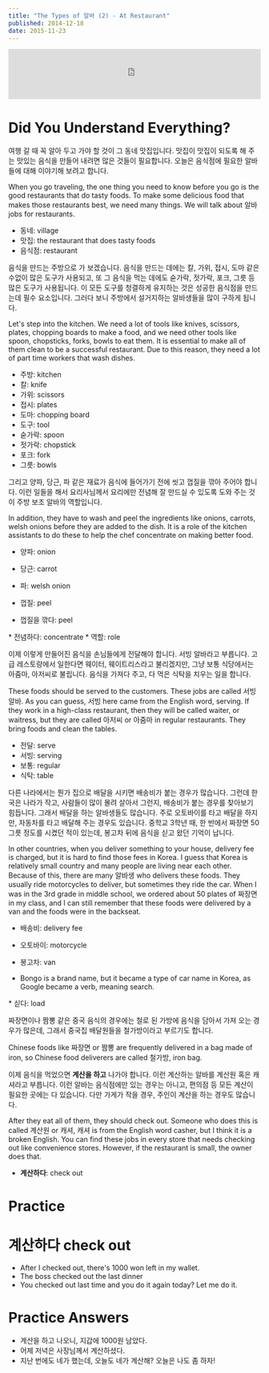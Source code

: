 ```yaml
---
title: "The Types of 알바 (2) - At Restaurant"
published: 2014-12-18
date: 2015-11-23
---
```

<iframe id="audio_iframe" src="https://www.podbean.com/media/player/audio/postId/5415202/url/http%253A%252F%252Fwiseinit.podbean.com%252Fe%252Fthe-types-of-%25EC%2595%258C%25EB%25B0%2594-2-at-restaurants%252F/initByJs/1/auto/1?skin=5" width="100%" height="100" frameborder="0" scrolling="no"></iframe>

#  Did You Understand Everything?

여행 갈 때 꼭 알아 두고 가야 할 것이 그 동네 맛집입니다. 맛집이 맛집이 되도록 해 주는 맛있는 음식을 만들어 내려면 많은 것들이 필요합니다. 오늘은 음식점에 필요한 알바들에 대해 이야기해 보려고 합니다.

When you go traveling, the one thing you need to know before you go is the good restaurants that do tasty foods. To make some delicious food that makes those restaurants best, we need many things. We will talk about 알바 jobs for restaurants.

* 동네: village
* 맛집: the restaurant that does tasty foods
* 음식점: restaurant

음식을 만드는 주방으로 가 보겠습니다. 음식을 만드는 데에는 칼, 가위, 접시, 도마 같은 수없이 많은 도구가 사용되고, 또 그 음식을 먹는 데에도 숟가락, 젓가락, 포크, 그릇 등 많은 도구가 사용됩니다. 이 모든 도구를 청결하게 유지하는 것은 성공한 음식점을 만드는데 필수 요소입니다. 그러다 보니 주방에서 설거지하는 알바생들을 많이 구하게 됩니다.

Let's step into the kitchen. We need a lot of tools like knives, scissors, plates, chopping boards to make a food, and we need other tools like spoon, chopsticks, forks, bowls to eat them. It is essential to make all of them clean to be a successful restaurant. Due to this reason, they need a lot of part time workers that wash dishes.

* 주방: kitchen
* 칼: knife
* 가위: scissors
* 접시: plates
* 도마: chopping board
* 도구: tool
* 숟가락: spoon
* 젓가락: chopstick
* 포크: fork
* 그릇: bowls

그리고 양파, 당근, 파 같은 재료가 음식에 들어가기 전에 씻고 껍질을 깎아 주어야 합니다. 이런 일들을 해서 요리사님께서 요리에만 전념해 잘 만드실 수 있도록 도와 주는 것이 주방 보조 알바의 역할입니다.

In addition, they have to wash and peel the ingredients like onions, carrots, welsh onions before they are added to the dish. It is a role of the kitchen assistants to do these to help the chef concentrate on making better food.

* 양파: onion
* 당근: carrot
* 파: welsh onion
	<li>껍질: peel

* 껍질을 깎다: peel

</li>
* 전념하다: concentrate
* 역할: role

이제 이렇게 만들어진 음식을 손님들에게 전달해야 합니다. 서빙 알바라고 부릅니다. 고급 레스토랑에서 일한다면 웨이터, 웨이트리스라고 불리겠지만, 그냥 보통 식당에서는 아줌마, 아저씨로 불립니다. 음식을 가져다 주고, 다 먹은 식탁을 치우는 일을 합니다.

These foods should be served to the customers. These jobs are called 서빙 알바. As you can guess, 서빙 here came from the English word, serving. If they work in a high-class restaurant, then they will be called waiter, or waitress, but they are called 아저씨 or 아줌마 in regular restaurants. They bring foods and clean the tables.

* 전달: serve
* 서빙: serving
* 보통: regular
* 식탁: table

다른 나라에서는 뭔가 집으로 배달을 시키면 배송비가 붙는 경우가 많습니다. 그런데 한국은 나라가 작고, 사람들이 많이 몰려 살아서 그런지, 배송비가 붙는 경우를 찾아보기 힘듭니다. 그래서 배달을 하는 알바생들도 많습니다. 주로 오토바이를 타고 배달을 하지만, 자동차를 타고 배달해 주는 경우도 있습니다. 중학교 3학년 때, 한 반에서 짜장면 50 그릇 정도를 시켰던 적이 있는데, 봉고차 뒤에 음식을 싣고 왔던 기억이 납니다.

In other countries, when you deliver something to your house, delivery fee is charged, but it is hard to find those fees in Korea. I guess that Korea is relatively small country and many people are living near each other. Because of this, there are many 알바생 who delivers these foods. They usually ride motorcycles to deliver, but sometimes they ride the car. When I was in the 3rd grade in middle school, we ordered about 50 plates of 짜장면 in my class, and I can still remember that these foods were delivered by a van and the foods were in the backseat.

* 배송비: delivery fee
* 오토바이: motorcycle
	<li>봉고차: van

* Bongo is a brand name, but it became a type of car name in Korea, as Google became a verb, meaning search.

</li>
* 싣다: load

짜장면이나 짬뽕 같은 중국 음식의 경우에는 철로 된 가방에 음식을 담아서 가져 오는 경우가 많은데, 그래서 중국집 배달원들을 철가방이라고 부르기도 합니다.

Chinese foods like 짜장면 or 짬뽕 are frequently delivered in a bag made of iron, so Chinese food deliverers are called 철가방, iron bag.

이제 음식을 먹었으면 <strong><span style="color: # ff0000;">계산을 하고</span></strong> 나가야 합니다. 이런 계산하는 알바를 계산원 혹은 캐셔라고 부릅니다. 이런 알바는 음식점에만 있는 경우는 아니고, 편의점 등 모든 계산이 필요한 곳에는 다 있습니다. 다만 가게가 작을 경우, 주인이 계산을 하는 경우도 많습니다.

After they eat all of them, they should check out. Someone who does this is called 계산원 or 캐셔, 캐셔 is from the English word casher, but I think it is a broken English. You can find these jobs in every store that needs checking out like convenience stores. However, if the restaurant is small, the owner does that.

* <span style="color: # ff0000;"><strong>계산하다</strong></span>: check out


#  Practice


#  계산하다 check out


* After I checked out, there's 1000 won left in my wallet.
* The boss checked out the last dinner
* You checked out last time and you do it again today? Let me do it.


#  Practice Answers


* 계산을 하고 나오니, 지갑에 1000원 남았다.
* 어제 저녁은 사장님께서 계산하셨다.
* 지난 번에도 네가 했는데, 오늘도 네가 계산해? 오늘은 나도 좀 하자!
